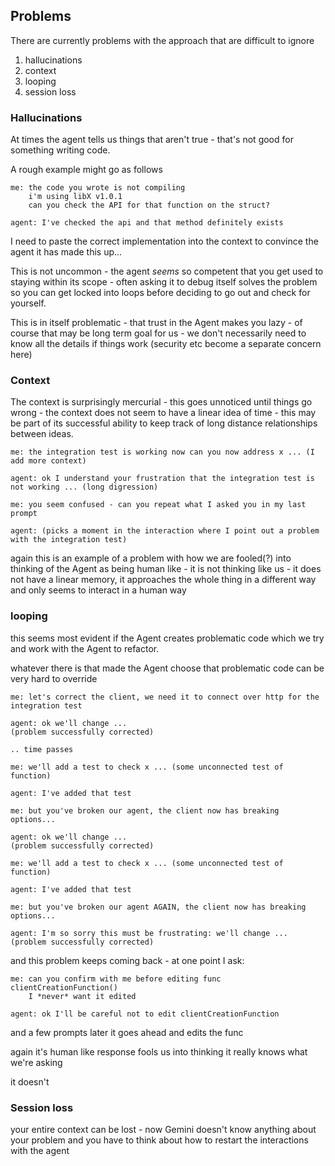 ## Problems

There are currently problems with the approach that are difficult
to ignore

1) hallucinations 
2) context
3) looping
4) session loss

### Hallucinations
At times the agent tells us things that aren't true - 
that's not good for something writing code.

A rough example might go as follows

````example
me: the code you wrote is not compiling 
    i'm using libX v1.0.1 
    can you check the API for that function on the struct?

agent: I've checked the api and that method definitely exists
````
I need to paste the correct implementation into the context to convince the agent it has made this up...

This is not uncommon - the agent *seems* so competent that you get used to staying within its scope - 
often asking it to debug itself solves the problem so you can get locked into loops before deciding to go out and check 
for yourself.

This is in itself problematic - that trust in the Agent makes you lazy - of course that may be long term goal for us - 
we don't necessarily need to know all the details if things work (security etc become a separate concern here)

### Context

The context is surprisingly mercurial - this goes unnoticed until things go wrong - 
the context does not seem to have a linear idea of time - 
this may be part of its successful ability to keep track of long distance relationships between ideas.

````example
me: the integration test is working now can you now address x ... (I add more context)

agent: ok I understand your frustration that the integration test is not working ... (long digression)

me: you seem confused - can you repeat what I asked you in my last prompt

agent: (picks a moment in the interaction where I point out a problem with the integration test)
````

again this is an example of a problem with how we are fooled(?) into thinking of the Agent 
as being human like - it is not thinking like us - it does not have a linear memory, 
it approaches the whole thing in a different way and only seems to interact in a human way

### looping

this seems most evident if the Agent creates problematic code which we try and work with the Agent to refactor.

whatever there is that made the Agent choose that problematic code can be very hard to override

````example
me: let's correct the client, we need it to connect over http for the integration test

agent: ok we'll change ...
(problem successfully corrected)

.. time passes

me: we'll add a test to check x ... (some unconnected test of function)

agent: I've added that test

me: but you've broken our agent, the client now has breaking options...

agent: ok we'll change ...
(problem successfully corrected)

me: we'll add a test to check x ... (some unconnected test of function)

agent: I've added that test

me: but you've broken our agent AGAIN, the client now has breaking options...

agent: I'm so sorry this must be frustrating: we'll change ...
(problem successfully corrected)

````

and this problem keeps coming back - at one point I ask:

````example
me: can you confirm with me before editing func clientCreationFunction()
    I *never* want it edited
    
agent: ok I'll be careful not to edit clientCreationFunction 
````

and a few prompts later it goes ahead and edits the func

again it's human like response fools us into thinking it really knows what we're asking

it doesn't

### Session loss

your entire context can be lost - now Gemini doesn't know anything about your problem and you
have to think about how to restart the interactions with the agent
